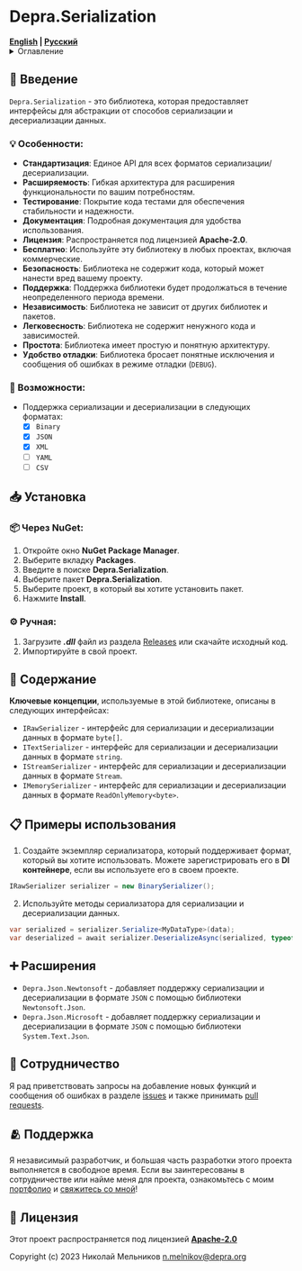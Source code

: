 # Depra.Serialization

<div>
    <strong><a href="README.md">English</a> | <a href="README.RU.md">Русский</a></strong>
</div>

<details>
<summary>Оглавление</summary>

- [Введение](#-введение)
    - [Особенности](#-особенности)
    - [Возможности](#-возможности)
- [Установка](#-установка)
- [Содержание](#-содержание)
- [Примеры использования](#-примеры-использования)
- [Расширения](#-расширения)
- [Сотрудничество](#-сотрудничество)
- [Поддержка](#-поддержка)
- [Лицензия](#-лицензия)

</details>

## 🧾 Введение

`Depra.Serialization` - это библиотека, которая предоставляет интерфейсы для абстракции
от способов сериализации и десериализации данных.

### 💡 Особенности:

- **Стандартизация**: Единое API для всех форматов сериализации/десериализации.
- **Расширяемость**: Гибкая архитектура для расширения функциональности по вашим потребностям.
- **Тестирование**: Покрытие кода тестами для обеспечения стабильности и надежности.
- **Документация**: Подробная документация для удобства использования.
- **Лицензия**: Распространяется под лицензией **Apache-2.0**.
- **Бесплатно**: Используйте эту библиотеку в любых проектах, включая коммерческие.
- **Безопасность**: Библиотека не содержит кода, который может нанести вред вашему проекту.
- **Поддержка**: Поддержка библиотеки будет продолжаться в течение неопределенного периода времени.
- **Независимость**: Библиотека не зависит от других библиотек и пакетов.
- **Легковесность**: Библиотека не содержит ненужного кода и зависимостей.
- **Простота**: Библиотека имеет простую и понятную архитектуру.
- **Удобство отладки**: Библиотека бросает понятные исключения и сообщения об ошибках в режиме отладки (`DEBUG`).

### 🦾 Возможности:

- Поддержка сериализации и десериализации в следующих форматах:
    - [x] `Binary`
    - [x] `JSON`
    - [x] `XML`
    - [ ] `YAML`
    - [ ] `CSV`

## 📥 Установка

### 📦 Через **NuGet**:

1. Откройте окно **NuGet Package Manager**.
2. Выберите вкладку **Packages**.
3. Введите в поиске **Depra.Serialization**.
4. Выберите пакет **Depra.Serialization**.
5. Выберите проект, в который вы хотите установить пакет.
6. Нажмите **Install**.

### ⚙️ Ручная:

1. Загрузите ***.dll*** файл из раздела [Releases](https://github.com/Depra-Inc/Serialization/releases)
   или скачайте исходный код.
2. Импортируйте в свой проект.

## 📖 Содержание

**Ключевые концепции**, используемые в этой библиотеке, описаны в следующих интерфейсах:

- `IRawSerializer` - интерфейс для сериализации и десериализации данных в формате `byte[]`.
- `ITextSerializer` - интерфейс для сериализации и десериализации данных в формате `string`.
- `IStreamSerializer` - интерфейс для сериализации и десериализации данных в формате `Stream`.
- `IMemorySerializer` - интерфейс для сериализации и десериализации данных в формате `ReadOnlyMemory<byte>`.

## 📋 Примеры использования

1. Создайте экземпляр сериализатора, который поддерживает формат, который вы хотите использовать.
   Можете зарегистрировать его в **DI контейнере**, если вы используете его в своем проекте.

```csharp
IRawSerializer serializer = new BinarySerializer();
```

2. Используйте методы сериализатора для сериализации и десериализации данных.

```csharp
var serialized = serializer.Serialize<MyDataType>(data);
var deserialized = await serializer.DeserializeAsync(serialized, typeof(MyDataType));
```

## ➕ Расширения

- `Depra.Json.Newtonsoft` - добавляет поддержку сериализации и десериализации в формате `JSON` с помощью
  библиотеки `Newtonsoft.Json`.
- `Depra.Json.Microsoft` - добавляет поддержку сериализации и десериализации в формате `JSON` с помощью
  библиотеки `System.Text.Json`.

## 🤝 Сотрудничество

Я рад приветствовать запросы на добавление новых функций и сообщения об ошибках в
разделе [issues](https://github.com/Depra-Inc/Serialization/issues) и также
принимать [pull requests](https://github.com/Depra-Inc/Serialization/pulls).

## 🫂 Поддержка

Я независимый разработчик,
и большая часть разработки этого проекта выполняется в свободное время.
Если вы заинтересованы в сотрудничестве или найме меня для проекта,
ознакомьтесь с моим [портфолио](https://github.com/Depra-Inc)
и [свяжитесь со мной](mailto:g0dzZz1lla@yandex.ru)!

## 🔐 Лицензия

Этот проект распространяется под лицензией
**[Apache-2.0](https://github.com/Depra-Inc/Serialization/blob/main/LICENSE.md)**

Copyright (c) 2023 Николай Мельников
[n.melnikov@depra.org](mailto:n.melnikov@depra.org)